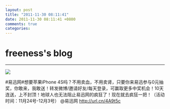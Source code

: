 ```yaml
---
layout: post
title: "2011-11-30 08:11:41"
date: 2011-11-30 08:11:41 +0800
comments: true
categories: 
---
```


# freeness's blog

----------

![](http://okqmqrbgo.bkt.clouddn.com/201111300811411.jpg)

>
\#易迅网\#想要苹果iPhone 4S吗？不用卖血，不用卖肾，只要你来易迅参与0元抽奖，你敢来，我敢送！转发微博/邀请好友/每天登录，可赢取更多中奖机会！10天连送，上不封顶！地球人也无法阻止易迅网的疯狂了！现在就去疯狂一把！（活动时间：11月24号-12月3号） @易迅网 http://url.cn/4A9t5c